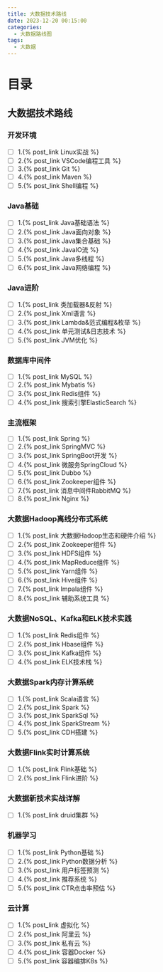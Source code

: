 ```yaml
---
title: 大数据技术路线
date: 2023-12-20 00:15:00
categories:
  - 大数据路线图
tags:
  - 大数据
---
```

# 目录
## 大数据技术路线
### 开发环境
  - [ ] 1.{% post_link Linux实战 %}
  - [ ] 2.{% post_link VSCode编程工具 %}
  - [ ] 3.{% post_link Git %}
  - [ ] 4.{% post_link Maven %}
  - [ ] 5.{% post_link Shell编程 %}
### Java基础
  - [ ] 1.{% post_link Java基础语法 %}
  - [ ] 2.{% post_link Java面向对象 %}
  - [ ] 3.{% post_link Java集合基础 %}
  - [ ] 4.{% post_link JavaIO流 %}
  - [ ] 5.{% post_link Java多线程 %}
  - [ ] 6.{% post_link Java网络编程 %}
### Java进阶
  - [ ] 1.{% post_link 类加载器&反射 %}
  - [ ] 2.{% post_link Xml语言 %}
  - [ ] 3.{% post_link Lambda&范式编程&枚举 %}
  - [ ] 4.{% post_link 单元测试&日志技术 %}
  - [ ] 5.{% post_link JVM优化 %}
### 数据库中间件
  - [ ] 1.{% post_link MySQL %}
  - [ ] 2.{% post_link Mybatis %}
  - [ ] 3.{% post_link Redis组件 %}
  - [ ] 4.{% post_link 搜索引擎ElasticSearch %}
### 主流框架
  - [ ] 1.{% post_link Spring %}
  - [ ] 2.{% post_link SpringMVC %}
  - [ ] 3.{% post_link SpringBoot开发 %}
  - [ ] 4.{% post_link 微服务SpringCloud %}
  - [ ] 5.{% post_link Dubbo %}
  - [ ] 6.{% post_link Zookeeper组件 %}
  - [ ] 7.{% post_link 消息中间件RabbitMQ %}
  - [ ] 8.{% post_link Nginx %}
### 大数据Hadoop离线分布式系统
  - [ ] 1.{% post_link 大数据Hadoop生态和硬件介绍 %}
  - [ ] 2.{% post_link Zookeeper组件 %}
  - [ ] 3.{% post_link HDFS组件 %}
  - [ ] 4.{% post_link MapReduce组件 %}
  - [ ] 5.{% post_link Yarn组件 %}
  - [ ] 6.{% post_link Hive组件 %}
  - [ ] 7.{% post_link Impala组件 %}
  - [ ] 8.{% post_link 辅助系统工具 %}
### 大数据NoSQL、Kafka和ELK技术实践
  - [ ] 1.{% post_link Redis组件 %}
  - [ ] 2.{% post_link Hbase组件 %}
  - [ ] 3.{% post_link Kafka组件 %}
  - [ ] 4.{% post_link ELK技术栈 %}
### 大数据Spark内存计算系统
  - [ ] 1.{% post_link Scala语言 %}
  - [ ] 2.{% post_link Spark %}
  - [ ] 3.{% post_link SparkSql %}
  - [ ] 4.{% post_link SparkStream %}
  - [ ] 5.{% post_link CDH搭建 %}
### 大数据Flink实时计算系统
  - [ ] 1.{% post_link Flink基础 %}
  - [ ] 2.{% post_link Flink进阶 %}
### 大数据新技术实战详解
  - [ ] 1.{% post_link druid集群 %}
### 机器学习
  - [ ] 1.{% post_link Python基础 %}
  - [ ] 2.{% post_link Python数据分析 %}
  - [ ] 3.{% post_link 用户标签预测 %}
  - [ ] 4.{% post_link 推荐系统 %}
  - [ ] 5.{% post_link CTR点击率预估 %}
### 云计算
  - [ ] 1.{% post_link 虚拟化 %}
  - [ ] 2.{% post_link 阿里云 %}
  - [ ] 3.{% post_link 私有云 %}
  - [ ] 4.{% post_link 容器Docker %}
  - [ ] 5.{% post_link 容器编排K8s %}